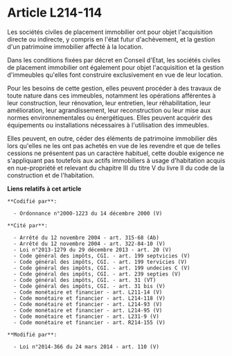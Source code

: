 # Article L214-114

Les sociétés civiles de placement immobilier ont pour objet l'acquisition directe ou indirecte, y compris en l'état futur
d'achèvement, et la gestion d'un patrimoine immobilier affecté à la location. 

Dans les conditions fixées par décret en Conseil d'Etat, les sociétés civiles de placement immobilier ont également pour
objet l'acquisition et la gestion d'immeubles qu'elles font construire exclusivement en vue de leur location. 

Pour les besoins de cette gestion, elles peuvent procéder à des travaux de toute nature dans ces immeubles, notamment les
opérations afférentes à leur construction, leur rénovation, leur entretien, leur réhabilitation, leur amélioration, leur
agrandissement, leur reconstruction ou leur mise aux normes environnementales ou énergétiques. Elles peuvent acquérir des
équipements ou installations nécessaires à l'utilisation des immeubles. 

Elles peuvent, en outre, céder des éléments de patrimoine immobilier dès lors qu'elles ne les ont pas achetés en vue de les
revendre et que de telles cessions ne présentent pas un caractère habituel, cette double exigence ne s'appliquant pas
toutefois aux actifs immobiliers à usage d'habitation acquis en nue-propriété et relevant du chapitre III du titre V du livre
II du code de la construction et de l'habitation.

**Liens relatifs à cet article**

	**Codifié par**:

	  - Ordonnance n°2000-1223 du 14 décembre 2000 (V)

	**Cité par**:

	  - Arrêté du 12 novembre 2004 - art. 315-68 (Ab)
	  - Arrêté du 12 novembre 2004 - art. 322-84-10 (V)
	  - Loi n°2013-1279 du 29 décembre 2013 - art. 20 (V)
	  - Code général des impôts, CGI. - art. 199 septvicies (V)
	  - Code général des impôts, CGI. - art. 199 tervicies (V)
	  - Code général des impôts, CGI. - art. 199 undecies C (V)
	  - Code général des impôts, CGI. - art. 239 septies (V)
	  - Code général des impôts, CGI. - art. 31 (VT)
	  - Code général des impôts, CGI. - art. 31 bis (V)
	  - Code monétaire et financier - art. L211-14 (V)
	  - Code monétaire et financier - art. L214-118 (V)
	  - Code monétaire et financier - art. L214-93 (V)
	  - Code monétaire et financier - art. L214-95 (V)
	  - Code monétaire et financier - art. L231-9 (V)
	  - Code monétaire et financier - art. R214-155 (V)

	**Modifié par**:

	  - Loi n°2014-366 du 24 mars 2014 - art. 110 (V)
